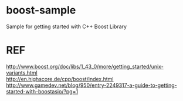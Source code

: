 # boost-sample

Sample for getting started with C++ Boost Library

# REF

http://www.boost.org/doc/libs/1_43_0/more/getting_started/unix-variants.html  
http://en.highscore.de/cpp/boost/index.html  
http://www.gamedev.net/blog/950/entry-2249317-a-guide-to-getting-started-with-boostasio/?pg=1  
